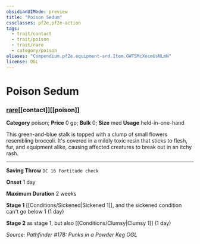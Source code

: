 ```yaml
---
obsidianUIMode: preview
title: "Poison Sedum"
cssclasses: pf2e,pf2e-action
tags:
  - trait/contact
  - trait/poison
  - trait/rare
  - category/poison
aliases: "Compendium.pf2e.equipment-srd.Item.GWTSMcXocmUsNLmN"
license: OGL
---
```

# Poison Sedum

### [rare](rare "Rare Rarity Trait")[[contact]][[poison]]

**Category** poison; 
**Price** 0 gp; 
**Bulk** 0; **Size** med
**Usage** held-in-one-hand

This green-and-blue stalk is topped with a clump of small flowers resembling broccoli. It's covered in a mildly toxic resin that sticks to flesh, fur, and equipment alike, causing affected creatures to break out in an itchy rash.

* * *

**Saving Throw** `DC 16 Fortitude check`

**Onset** 1 day

**Maximum Duration** 2 weeks

**Stage 1** [[Conditions/Sickened|Sickened 1]], and the sickened condition can't go below 1 (1 day)

**Stage 2** as stage 1, but also [[Conditions/Clumsy|Clumsy 1]] (1 day)

*Source: Pathfinder #178: Punks in a Powder Keg*
*OGL*